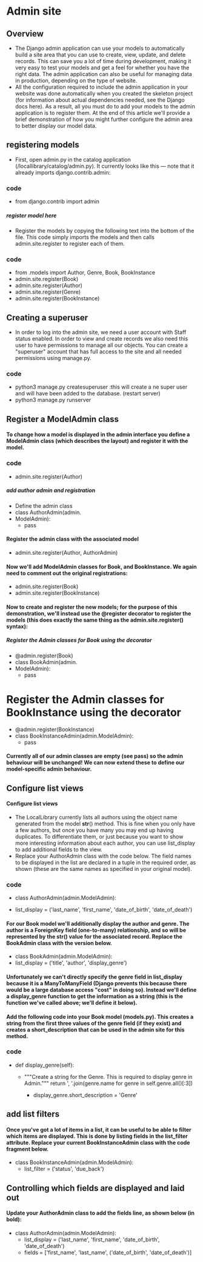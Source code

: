 # Admin site
## Overview 
* The Django admin application can use your models to automatically build a site area that you can use to create, view, update, and delete records. This can save you a lot of time during development, making it very easy to test your models and get a feel for whether you have the right data. The admin application can also be useful for managing data in production, depending on the type of website.
* All the configuration required to include the admin application in your website was done automatically when you created the skeleton project (for information about actual dependencies needed, see the Django docs here). As a result, all you must do to add your models to the admin application is to register them. At the end of this article we'll provide a brief demonstration of how you might further configure the admin area to better display our model data.

## registering models
* First, open admin.py in the catalog application (/locallibrary/catalog/admin.py). It currently looks like this — note that it already imports django.contrib.admin:
### code
* from django.contrib import admin
##### register model here 
* Register the models by copying the following text into the bottom of the file. This code simply imports the models and then calls admin.site.register to register each of them.
### code 
* from .models import Author, Genre, Book, BookInstance
* admin.site.register(Book)
* admin.site.register(Author)
* admin.site.register(Genre)
* admin.site.register(BookInstance)

## Creating a superuser
* In order to log into the admin site, we need a user account with Staff status enabled. In order to view and create records we also need this user to have permissions to manage all our objects.  You can create a "superuser" account that has full access to the site and all needed permissions using manage.py.
### code
* python3 manage.py createsuperuser :this will create a ne super user and will have been added to the database. (restart server)
* python3 manage.py runserver


## Register a ModelAdmin class 
#### To change how a model is displayed in the admin interface you define a ModelAdmin class (which describes the layout) and register it with the model.
### code 
* admin.site.register(Author)
##### add author admin and registration 
* Define the admin class
* class AuthorAdmin(admin.
* ModelAdmin):
   * pass

#### Register the admin class with the associated model
* admin.site.register(Author, AuthorAdmin)

#### Now we'll add ModelAdmin classes for Book, and BookInstance. We again need to comment out the original registrations:
* admin.site.register(Book)
* admin.site.register(BookInstance)
#### Now to create and register the new models; for the purpose of this demonstration, we'll instead use the @register decorator to register the models (this does exactly the same thing as the admin.site.register() syntax):
##### Register the Admin classes for Book using the decorator
* @admin.register(Book)
* class BookAdmin(admin.
* ModelAdmin):
    * pass

# Register the Admin classes for BookInstance using the decorator
* @admin.register(BookInstance) 
* class BookInstanceAdmin(admin.ModelAdmin):
    * pass
#### Currently all of our admin classes are empty (see pass) so the admin behaviour will be unchanged! We can now extend these to define our model-specific admin behaviour.

## Configure list views
#### Configure list views
* The LocalLibrary currently lists all authors using the object name generated from the model __str__() method. This is fine when you only have a few authors, but once you have many you may end up having duplicates. To differentiate them, or just because you want to show more interesting information about each author, you can use list_display to add additional fields to the view. 
* Replace your AuthorAdmin class with the code below. The field names to be displayed in the list are declared in a tuple in the required order, as shown (these are the same names as specified in your original model).
### code
* class AuthorAdmin(admin.ModelAdmin):

*  list_display = ('last_name', 'first_name', 'date_of_birth', 'date_of_death')

#### For our Book model we'll additionally display the author and genre. The author is a ForeignKey field (one-to-many) relationship, and so will be represented by the __str__() value for the associated record. Replace the BookAdmin class with the version below.

* class BookAdmin(admin.ModelAdmin):
*  list_display = ('title', 'author', 'display_genre')
#### Unfortunately we can't directly specify the genre field in list_display because it is a ManyToManyField (Django prevents this because there would be a large database access "cost" in doing so). Instead we'll define a display_genre function to get the information as a string (this is the function we've called above; we'll define it below).
#### Add the following code into your Book model (models.py). This creates a string from the first three values of the genre field (if they exist) and creates a short_description that can be used in the admin site for this method.
### code
* def display_genre(self):
  * """Create a string for the Genre. This is required to display genre in Admin."""
        return ', '.join(genre.name for genre in self.genre.all()[:3])
    
    * display_genre.short_description = 'Genre'
## add list filters
#### Once you've got a lot of items in a list, it can be useful to be able to filter which items are displayed. This is done by listing fields in the list_filter attribute. Replace your current BookInstanceAdmin class with the code fragment below.
* class BookInstanceAdmin(admin.ModelAdmin):
   * list_filter = ('status', 'due_back')

## Controlling which fields are displayed and laid out
#### Update your AuthorAdmin class to add the fields line, as shown below (in bold):
* class AuthorAdmin(admin.ModelAdmin):
    * list_display = ('last_name', 'first_name', 'date_of_birth', 'date_of_death')
    * fields = ['first_name', 'last_name', ('date_of_birth', 'date_of_death')]